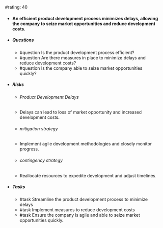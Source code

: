 #rating: 40
- #### An efficient product development process minimizes delays, allowing the company to seize market opportunities and reduce development costs.
- ##### Questions
  - #question Is the product development process efficient?
  - #question Are there measures in place to minimize delays and reduce development costs?
  - #question Is the company able to seize market opportunities quickly?
- ##### Risks

  - ###### Product Development Delays
  - Delays can lead to loss of market opportunity and increased development costs.
  - ###### mitigation strategy
  - Implement agile development methodologies and closely monitor progress.
  - ###### contingency strategy
  - Reallocate resources to expedite development and adjust timelines.
- ##### Tasks
  - #task Streamline the product development process to minimize delays
  - #task  Implement measures to reduce development costs
  - #task  Ensure the company is agile and able to seize market opportunities quickly.


